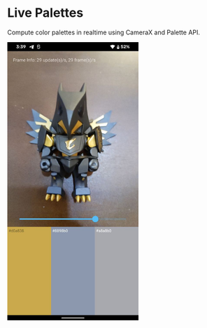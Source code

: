 # Live Palettes

Compute color palettes in realtime using CameraX and Palette API.


<img src="https://raw.githubusercontent.com/seanghay/live-palettes/main/art/sample-01.jpeg" width="300">
